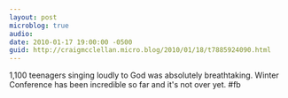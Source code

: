 ```yaml
---
layout: post
microblog: true
audio: 
date: 2010-01-17 19:00:00 -0500
guid: http://craigmcclellan.micro.blog/2010/01/18/t7885924090.html
---
```

1,100 teenagers singing loudly to God was absolutely breathtaking. Winter Conference has been incredible so far and it's not over yet. #fb
